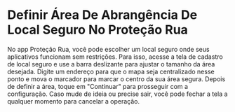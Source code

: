 # Definir Área De Abrangência De Local Seguro No Proteção Rua

No app Proteção Rua, você pode escolher um local seguro onde seus aplicativos funcionam sem restrições. Para isso, acesse a tela de cadastro de local seguro e use a barra deslizante para ajustar o tamanho da área desejada. Digite um endereço para que o mapa seja centralizado nesse ponto e mova o marcador para marcar o centro da sua área segura. Depois de definir a área, toque em "Continuar" para prosseguir com a configuração. Caso mude de ideia ou precise sair, você pode fechar a tela a qualquer momento para cancelar a operação.
